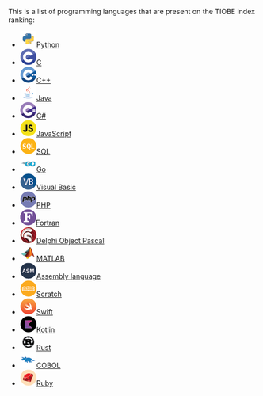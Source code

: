 This is a list of programming languages that are present on the TIOBE index ranking:

- [![Python](/Python.png)Python](/Python)
- [![C](/C.png)C](/C)
- [![C++](/C++.png)C++](/C++)
- [![Java](/Java.png)Java](/Java)
- [![C#](/CSharp.png)C#](/CSharp)
- [![JavaScript](/JavaScript.png)JavaScript](/JavaScript)
- [![SQL](/SQL.png)SQL](/SQL)
- [![Go](/Go.png)Go](/Go)
- [![Visual Basic](/Visual_Basic.png)Visual Basic](/Visual_Basic)
- [![PHP](/PHP.png)PHP](/PHP)
- [![Fortran](/Fortran.png)Fortran](/Fortran)
- [![Delphi Object Pascal](/Delphi_Object_Pascal.png)Delphi Object Pascal](/Delphi_Object_Pascal)
- [![MATLAB](/MATLAB.png)MATLAB](/MATLAB)
- [![Assembly language](/Assembly_language.png)Assembly language](/Assembly_language)
- [![Scratch](/Scratch.png)Scratch](/Scratch)
- [![Swift](/Swift.png)Swift](/Swift)
- [![Kotlin](/Kotlin.png)Kotlin](/Kotlin)
- [![Rust](/Rust.png)Rust](/Rust)
- [![COBOL](/COBOL.png)COBOL](/COBOL)
- [![Ruby](/Ruby.png)Ruby](/Ruby)
